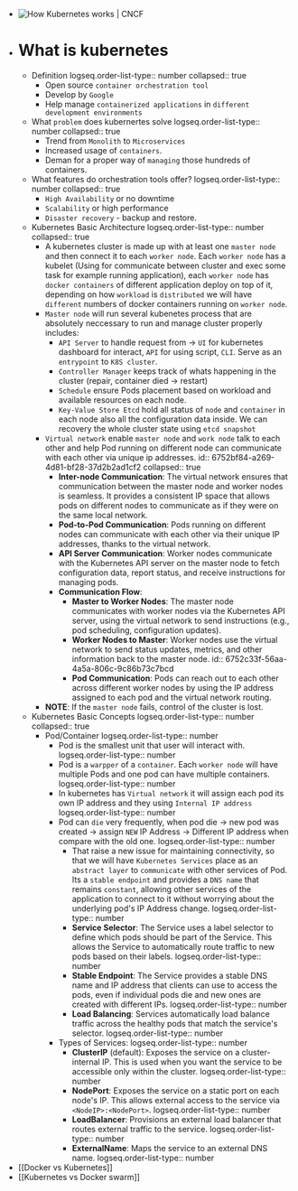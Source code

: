 - ![How Kubernetes works | CNCF](https://www.cncf.io/wp-content/uploads/2020/08/Kubernetes-architecture-diagram-1-1.png)
- # What is kubernetes
	- Definition
	  logseq.order-list-type:: number
	  collapsed:: true
		- Open source `container orchestration tool`
		- Develop by `Google`
		- Help manage `containerized applications` in `different development environments`
	- What `problem` does kubernertes solve
	  logseq.order-list-type:: number
	  collapsed:: true
		- Trend from `Monolith` to `Microservices`
		- Increased usage of `containers`.
		- Deman for a proper way of `managing` those hundreds of containers.
	- What features do orchestration tools offer?
	  logseq.order-list-type:: number
	  collapsed:: true
		- `High Availability` or no downtime
		- `Scalability` or high performance
		- `Disaster recovery` - backup and restore.
	- Kubernetes Basic Architecture 
	  logseq.order-list-type:: number
	  collapsed:: true
		- A kubernetes cluster is made up with at least one `master node` and then connect it to each `worker node`. Each `worker node` has a kubelet (Using for communicate between cluster and exec some task for example running application), each `worker node` has `docker containers` of different application deploy on top of it, depending on how `workload` is `distributed` we will have `different` numbers of docker containers running on `worker node`.
		- `Master node` will run several kubenetes process that are absolutely neccessary to run and manage cluster properly includes:
			- `API Server` to handle request from -> `UI` for kubernetes dashboard for interact, `API` for using script, `CLI`. Serve as an `entrypoint` to `K8S cluster`.
			- `Controller Manager` keeps track of whats happening in the cluster (repair, container died -> restart)
			- `Schedule` ensure Pods placement based on workload and available resources on each node.
			- `Key-Value Store Etcd` hold all status of `node` and `container` in each node also all the configuration data inside. We can recovery the whole cluster state using `etcd snapshot`
		- `Virtual network` enable `master node` and `work node` talk to each other and help Pod running on different node can communicate with each other via unique ip addresses.
		  id:: 6752bf84-a269-4d81-bf28-37d2b2ad1cf2
		  collapsed:: true
			- **Inter-node Communication**: The virtual network ensures that communication between the master node and worker nodes is seamless. It provides a consistent IP space that allows pods on different nodes to communicate as if they were on the same local network.
			- **Pod-to-Pod Communication**: Pods running on different nodes can communicate with each other via their unique IP addresses, thanks to the virtual network.
			- **API Server Communication**: Worker nodes communicate with the Kubernetes API server on the master node to fetch configuration data, report status, and receive instructions for managing pods.
			- **Communication Flow**:
				- **Master to Worker Nodes**: The master node communicates with worker nodes via the Kubernetes API server, using the virtual network to send instructions (e.g., pod scheduling, configuration updates).
				- **Worker Nodes to Master**: Worker nodes use the virtual network to send status updates, metrics, and other information back to the master node.
				  id:: 6752c33f-56aa-4a5a-806c-9c86b73c7bcd
				- **Pod Communication**: Pods can reach out to each other across different worker nodes by using the IP address assigned to each pod and the virtual network routing.
		- **NOTE**: If the `master node` fails, control of the cluster is lost.
	- Kubernetes Basic Concepts
	  logseq.order-list-type:: number
	  collapsed:: true
		- Pod/Container
		  logseq.order-list-type:: number
			- Pod is the smallest unit that user will interact with.
			  logseq.order-list-type:: number
			- Pod is a `warpper` of a `container`. Each `worker node` will have multiple Pods and one pod can have multiple containers.
			  logseq.order-list-type:: number
			- In kubernetes has `Virtual network` it will assign each pod its own IP address and they using `Internal IP address`
			  logseq.order-list-type:: number
			- Pod can `die` very frequently, when pod die -> new pod was created -> assign `NEW` IP Address -> Different IP address when compare with the old one.
			  logseq.order-list-type:: number
				- That raise a new issue for maintaining connectivity, so that we will have `Kubernetes Services` place as an `abstract layer` to `communicate` with other services of Pod. Its a `stable endpoint` and provides a `DNS name` that remains `constant`, allowing other services of the application to connect to it without worrying about the underlying pod's IP Address change.
				  logseq.order-list-type:: number
				- **Service Selector**: The Service uses a label selector to define which pods should be part of the Service. This allows the Service to automatically route traffic to new pods based on their labels.
				  logseq.order-list-type:: number
				- **Stable Endpoint**: The Service provides a stable DNS name and IP address that clients can use to access the pods, even if individual pods die and new ones are created with different IPs.
				  logseq.order-list-type:: number
				- **Load Balancing**: Services automatically load balance traffic across the healthy pods that match the service's selector.
				  logseq.order-list-type:: number
			- Types of Services:
			  logseq.order-list-type:: number
				- **ClusterIP** (default): Exposes the service on a cluster-internal IP. This is used when you want the service to be accessible only within the cluster.
				  logseq.order-list-type:: number
				- **NodePort**: Exposes the service on a static port on each node's IP. This allows external access to the service via `<NodeIP>:<NodePort>`.
				  logseq.order-list-type:: number
				- **LoadBalancer**: Provisions an external load balancer that routes external traffic to the service.
				  logseq.order-list-type:: number
				- **ExternalName**: Maps the service to an external DNS name.
				  logseq.order-list-type:: number
- [[Docker vs Kubernetes]]
- [[Kubernetes vs Docker swarm]]